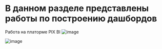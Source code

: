 # В данном разделе представлены работы по построению дашбордов
Работа на платорме PIX BI
![image](https://github.com/IvanovaNadezda/BI--/assets/92124601/fc9fd3ab-f223-4ecb-b937-0bdb5d40ee7e)

![image](https://github.com/IvanovaNadezda/BI--/assets/92124601/e6aeba5a-9379-46bb-a377-5b14b391c9b7)

